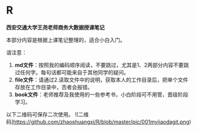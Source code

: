 # R
**西安交通大学王尧老师商务大数据授课笔记**

本部分内容是根据上课笔记整理的，适合小白入门。

请注意：

1. **md文件**：按照我的编码顺序阅读，不要跳过，尤其是1、2两部分内容不要跳过任何字。每句话都可能来自于其他同学的疑问。   
2. **file文件**：请通过2.读取文件中的说明，获取本人的工作目录后，把单个文件存放在工作目录中，否者会报错。   
3. **book文件**：老师推荐及我使用的一些参考书，小白阶段可不用管，晋级阶段学习。


以下二维码可保存二次使用。
![二维码]https://github.com/zhaoshuangxi/R/blob/master/pic/001myjiaodagit.png)
